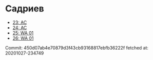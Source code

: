 # Садриев
- [23: AC](23.md)
- [24: AC](24.md)
- [25: WA 01](25.md)
- [26: WA 01](26.md)

Commit: 450d07ab4e70879d3f43cb93168817ebfb36222f
 fetched at: 20201027-234749
